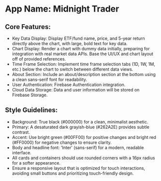 # **App Name**: Midnight Trader

## Core Features:

- Key Data Display: Display ETF/fund name, price, and 5-year return directly above the chart, with large, bold text for key data.
- Chart Display: Render a chart with dummy data initially, preparing for integration with real market data APIs. Base the UI/UX and chart layout off of provided references.
- Time Frame Selection: Implement time frame selection tabs (1D, 1W, 1M, etc.) below the chart to switch between different data views.
- About Section: Include an about/description section at the bottom using a clean sans-serif font for readability.
- User Authentication: Firebase Authentication integration.
- Cloud Data Storage: Data and user information will be stored on Firebase Storage.

## Style Guidelines:

- Background: True black (#000000) for a clean, minimalist aesthetic.
- Primary: A desaturated dark grayish-blue (#262A2E) provides subtle contrast.
- Accent: Use bright green (#00FF00) for positive changes and bright red (#FF0000) for negative changes to ensure clarity.
- Body and headline font: 'Inter' (sans-serif) for a modern, readable interface.
- All cards and containers should use rounded corners with a 16px radius for a softer appearance.
- Ensure a responsive layout that is optimized for touch interactions, avoiding small buttons and prioritizing touch-friendly design.